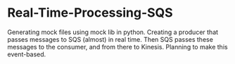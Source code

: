 # Real-Time-Processing-SQS
Generating mock files using mock lib in python. Creating a producer that passes messages to SQS (almost) in real time. Then SQS passes these messages to the consumer, and from there to Kinesis. Planning to make this event-based.
